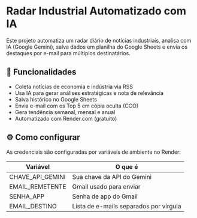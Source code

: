 # Radar Industrial Automatizado com IA

Este projeto automatiza um radar diário de notícias industriais, analisa com IA (Google Gemini), salva dados em planilha do Google Sheets e envia os destaques por e-mail para múltiplos destinatários.

## 🚀 Funcionalidades

- Coleta notícias de economia e indústria via RSS
- Usa IA para gerar análises estratégicas e nota de relevância
- Salva histórico no Google Sheets
- Envia e-mail com os Top 5 em cópia oculta (CCO)
- Gera tendência semanal, mensal e anual
- Automatizado com Render.com (gratuito)

## ⚙️ Como configurar

As credenciais são configuradas por variáveis de ambiente no Render:

| Variável           | O que é                                      |
|--------------------|-----------------------------------------------|
| CHAVE_API_GEMINI   | Sua chave da API do Gemini                   |
| EMAIL_REMETENTE    | Gmail usado para enviar                      |
| SENHA_APP          | Senha de app do Gmail                        |
| EMAIL_DESTINO      | Lista de e-mails separados por vírgula       |

